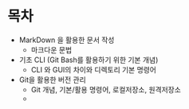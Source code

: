 # 목차

- MarkDown 을 활용한 문서 작성
  - 마크다운 문법
- 기초 CLI (Git Bash를 활용하기 위한 기본 개념)
  - CLI 와 GUI의 차이와 디렉토리 기본 명령어
- Git을 활용한 버전 관리
  - Git 개념, 기본/활용 명령어, 로컬저장소, 원격저장소
  - 